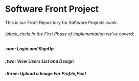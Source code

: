 <h1 >Software Front Project</h1>
This is our Front Repository for Software Projects.:wink:

<h6>:black_circle:In the First Phase of Implementation we've coverd:</h6>

<h5>:one: Login and SignUp  </h5>
<h5>:two: View Users List and Design </h5>
<h5>:three: Upload a Image For Profile,Post</h5>
